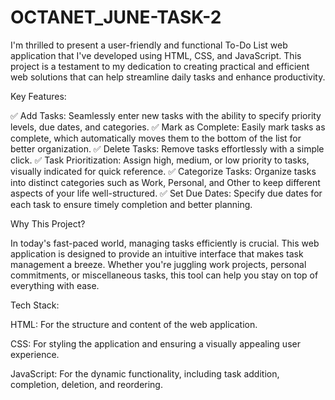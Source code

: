 # OCTANET_JUNE-TASK-2

I'm thrilled to present a user-friendly and functional To-Do List web application that I've developed using HTML, CSS, and JavaScript. This project is a testament to my dedication to creating practical and efficient web solutions that can help streamline daily tasks and enhance productivity.

Key Features:

✅ Add Tasks: Seamlessly enter new tasks with the ability to specify priority levels, due dates, and categories. ✅ Mark as Complete: Easily mark tasks as complete, which automatically moves them to the bottom of the list for better organization. ✅ Delete Tasks: Remove tasks effortlessly with a simple click. ✅ Task Prioritization: Assign high, medium, or low priority to tasks, visually indicated for quick reference. ✅ Categorize Tasks: Organize tasks into distinct categories such as Work, Personal, and Other to keep different aspects of your life well-structured. ✅ Set Due Dates: Specify due dates for each task to ensure timely completion and better planning.

Why This Project?

In today's fast-paced world, managing tasks efficiently is crucial. This web application is designed to provide an intuitive interface that makes task management a breeze. Whether you're juggling work projects, personal commitments, or miscellaneous tasks, this tool can help you stay on top of everything with ease.

Tech Stack:

HTML: For the structure and content of the web application.

CSS: For styling the application and ensuring a visually appealing user experience.

JavaScript​: For the dynamic functionality, including task addition, completion, deletion, and reordering.
